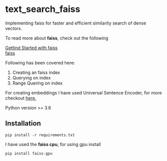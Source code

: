 # text_search_faiss

Implementing faiss for faster and efficient similarity search of dense vectors.

To read more about **faiss**, check out the following<br>

[Gettind Started with faiss](https://github.com/facebookresearch/faiss/wiki/Getting-started)<br>
[faiss](https://github.com/facebookresearch/faiss)

Following has been covered here:<br>
1) Creating an faiss index
2) Querying on index
3) Range Quering on index

For creating embeddings I have used Universal Sentence Encoder, for more checkout [here.](https://tfhub.dev/google/universal-sentence-encoder-large/5)

Python version >= 3.6

## Installation
```
pip install -r requirements.txt
```

I have used the **faiss cpu**, for using gpu install<br>

```
pip install faiss-gpu
```

